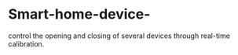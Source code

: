 # Smart-home-device-
control the opening and closing of several devices through real-time calibration.
